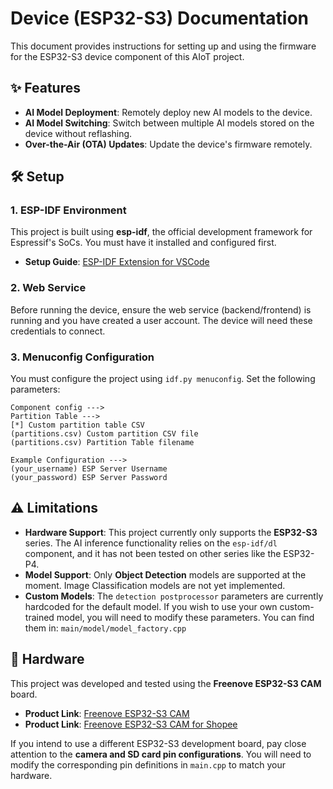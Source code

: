 # Device (ESP32-S3) Documentation

This document provides instructions for setting up and using the firmware for the ESP32-S3 device component of this AIoT project.

## ✨ Features

* **AI Model Deployment**: Remotely deploy new AI models to the device.
* **AI Model Switching**: Switch between multiple AI models stored on the device without reflashing.
* **Over-the-Air (OTA) Updates**: Update the device's firmware remotely.



## 🛠️ Setup

### 1. ESP-IDF Environment

This project is built using **esp-idf**, the official development framework for Espressif's SoCs. You must have it installed and configured first.

* **Setup Guide**: [ESP-IDF Extension for VSCode](https://github.com/espressif/vscode-esp-idf-extension/blob/master/README.md)

### 2. Web Service

Before running the device, ensure the web service (backend/frontend) is running and you have created a user account. The device will need these credentials to connect.

### 3. Menuconfig Configuration

You must configure the project using `idf.py menuconfig`. Set the following parameters:
```
Component config --->
Partition Table --->
[*] Custom partition table CSV
(partitions.csv) Custom partition CSV file
(partitions.csv) Partition Table filename

Example Configuration --->
(your_username) ESP Server Username
(your_password) ESP Server Password
```


## ⚠️ Limitations

* **Hardware Support**: This project currently only supports the **ESP32-S3** series. The AI inference functionality relies on the `esp-idf/dl` component, and it has not been tested on other series like the ESP32-P4.
* **Model Support**: Only **Object Detection** models are supported at the moment. Image Classification models are not yet implemented.
* **Custom Models**: The `detection postprocessor` parameters are currently hardcoded for the default model. If you wish to use your own custom-trained model, you will need to modify these parameters. You can find them in:
    `main/model/model_factory.cpp`


## 🔌 Hardware

This project was developed and tested using the **Freenove ESP32-S3 CAM** board.

* **Product Link**: [Freenove ESP32-S3 CAM](https://store.freenove.com/products/fnk0085)
* **Product Link**: [Freenove ESP32-S3 CAM for Shopee](https://shopee.tw/%E3%80%90%E6%A8%82%E6%84%8F%E5%89%B5%E5%AE%A2%E5%AE%98%E6%96%B9%E5%BA%97%E3%80%91%E6%A8%82%E9%91%AB%E5%8E%9F%E5%BB%A0-ESP32-S3-WROOM-CAM-%E9%96%8B%E7%99%BC%E6%9D%BF-Nodemcu-%E9%81%A9%E7%94%A8Arduino-IDE-i.139069730.23909529147)

If you intend to use a different ESP32-S3 development board, pay close attention to the **camera and SD card pin configurations**. You will need to modify the corresponding pin definitions in `main.cpp` to match your hardware.